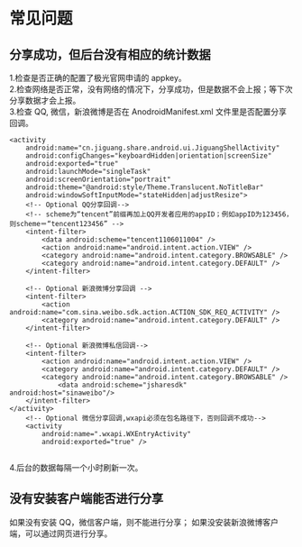 # 常见问题


## 分享成功，但后台没有相应的统计数据
1.检查是否正确的配置了极光官网申请的 appkey。<br>
2.检查网络是否正常，没有网络的情况下，分享成功，但是数据不会上报；等下次分享数据才会上报。<br>
3.检查 QQ, 微信，新浪微博是否在 AnodroidManifest.xml 文件里是否配置分享回调。
```
<activity
    android:name="cn.jiguang.share.android.ui.JiguangShellActivity"
    android:configChanges="keyboardHidden|orientation|screenSize"
    android:exported="true"
    android:launchMode="singleTask"
    android:screenOrientation="portrait"
    android:theme="@android:style/Theme.Translucent.NoTitleBar"
	android:windowSoftInputMode="stateHidden|adjustResize">
	<!-- Optional QQ分享回调-->
	<!-- scheme为“tencent”前缀再加上QQ开发者应用的appID；例如appID为123456，则scheme＝“tencent123456” -->
	<intent-filter>
		<data android:scheme="tencent1106011004" />
		<action android:name="android.intent.action.VIEW" />
		<category android:name="android.intent.category.BROWSABLE" />
		<category android:name="android.intent.category.DEFAULT" />
	</intent-filter>

	<!-- Optional 新浪微博分享回调 -->
	<intent-filter>
		<action android:name="com.sina.weibo.sdk.action.ACTION_SDK_REQ_ACTIVITY" />
		<category android:name="android.intent.category.DEFAULT" />
	</intent-filter>

	<!-- Optional 新浪微博私信回调-->
	<intent-filter>
		<action android:name="android.intent.action.VIEW" />
		<category android:name="android.intent.category.DEFAULT" />
		<category android:name="android.intent.category.BROWSABLE" />
			<data android:scheme="jsharesdk" android:host="sinaweibo"/>
	</intent-filter>
</activity>
	<!-- Optional 微信分享回调,wxapi必须在包名路径下，否则回调不成功-->
	<activity
		android:name=".wxapi.WXEntryActivity"
		android:exported="true" />
		
```            
4.后台的数据每隔一个小时刷新一次。<br>


## 没有安装客户端能否进行分享
如果没有安装 QQ，微信客户端，则不能进行分享； 如果没安装新浪微博客户端，可以通过网页进行分享。